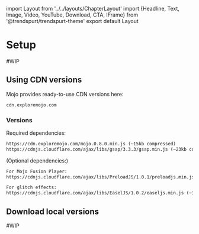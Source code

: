 import Layout from '../../layouts/ChapterLayout'
import {Headline, Text, Image, Video, YouTube, Download, CTA, IFrame} from '@trendspurt/trendspurt-theme'
export default Layout




# Setup

#WIP

## Using CDN versions

Mojo provides ready-to-use CDN versions here:

```html
cdn.exploremojo.com
```

### Versions

Required dependencies:

```html
https://cdn.exploremojo.com/mojo.0.8.0.min.js (~15kb compressed)
https://cdnjs.cloudflare.com/ajax/libs/gsap/3.3.3/gsap.min.js (~23kb compressed)
```

(Optional dependencies:)

```html
For Mojo Fusion Player:
https://cdnjs.cloudflare.com/ajax/libs/PreloadJS/1.0.1/preloadjs.min.js (~16kb compressed)

For glitch effects: 
https://cdnjs.cloudflare.com/ajax/libs/EaselJS/1.0.2/easeljs.min.js (~34kb compressed)
```


## Download local versions

#WIP
